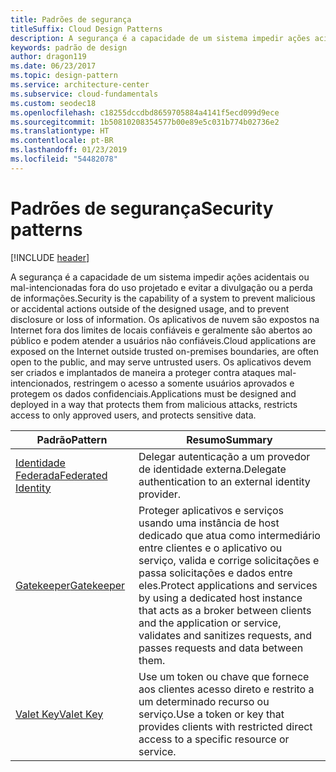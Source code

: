 ```yaml
---
title: Padrões de segurança
titleSuffix: Cloud Design Patterns
description: A segurança é a capacidade de um sistema impedir ações acidentais ou mal-intencionadas fora do uso projetado e evitar a divulgação ou a perda de informações. Os aplicativos de nuvem são expostos na Internet fora dos limites de locais confiáveis e geralmente são abertos ao público e podem atender a usuários não confiáveis. Os aplicativos devem ser criados e implantados de maneira a proteger contra ataques mal-intencionados, restringem o acesso a somente usuários aprovados e protegem os dados confidenciais.
keywords: padrão de design
author: dragon119
ms.date: 06/23/2017
ms.topic: design-pattern
ms.service: architecture-center
ms.subservice: cloud-fundamentals
ms.custom: seodec18
ms.openlocfilehash: c18255dccdbd8659705884a4141f5ecd099d9ece
ms.sourcegitcommit: 1b50810208354577b00e89e5c031b774b02736e2
ms.translationtype: HT
ms.contentlocale: pt-BR
ms.lasthandoff: 01/23/2019
ms.locfileid: "54482078"
---
```

# <a name="security-patterns"></a><span data-ttu-id="bb782-106">Padrões de segurança</span><span class="sxs-lookup"><span data-stu-id="bb782-106">Security patterns</span></span>

[!INCLUDE [header](../../_includes/header.md)]

<span data-ttu-id="bb782-107">A segurança é a capacidade de um sistema impedir ações acidentais ou mal-intencionadas fora do uso projetado e evitar a divulgação ou a perda de informações.</span><span class="sxs-lookup"><span data-stu-id="bb782-107">Security is the capability of a system to prevent malicious or accidental actions outside of the designed usage, and to prevent disclosure or loss of information.</span></span> <span data-ttu-id="bb782-108">Os aplicativos de nuvem são expostos na Internet fora dos limites de locais confiáveis e geralmente são abertos ao público e podem atender a usuários não confiáveis.</span><span class="sxs-lookup"><span data-stu-id="bb782-108">Cloud applications are exposed on the Internet outside trusted on-premises boundaries, are often open to the public, and may serve untrusted users.</span></span> <span data-ttu-id="bb782-109">Os aplicativos devem ser criados e implantados de maneira a proteger contra ataques mal-intencionados, restringem o acesso a somente usuários aprovados e protegem os dados confidenciais.</span><span class="sxs-lookup"><span data-stu-id="bb782-109">Applications must be designed and deployed in a way that protects them from malicious attacks, restricts access to only approved users, and protects sensitive data.</span></span>

|                    <span data-ttu-id="bb782-110">Padrão</span><span class="sxs-lookup"><span data-stu-id="bb782-110">Pattern</span></span>                     |                                                                                                         <span data-ttu-id="bb782-111">Resumo</span><span class="sxs-lookup"><span data-stu-id="bb782-111">Summary</span></span>                                                                                                         |
|------------------------------------------------|-------------------------------------------------------------------------------------------------------------------------------------------------------------------------------------------------------------------------|
| [<span data-ttu-id="bb782-112">Identidade Federada</span><span class="sxs-lookup"><span data-stu-id="bb782-112">Federated Identity</span></span>](../federated-identity.md) |                                                                                <span data-ttu-id="bb782-113">Delegar autenticação a um provedor de identidade externa.</span><span class="sxs-lookup"><span data-stu-id="bb782-113">Delegate authentication to an external identity provider.</span></span>                                                                                |
|         [<span data-ttu-id="bb782-114">Gatekeeper</span><span class="sxs-lookup"><span data-stu-id="bb782-114">Gatekeeper</span></span>](../gatekeeper.md)         | <span data-ttu-id="bb782-115">Proteger aplicativos e serviços usando uma instância de host dedicado que atua como intermediário entre clientes e o aplicativo ou serviço, valida e corrige solicitações e passa solicitações e dados entre eles.</span><span class="sxs-lookup"><span data-stu-id="bb782-115">Protect applications and services by using a dedicated host instance that acts as a broker between clients and the application or service, validates and sanitizes requests, and passes requests and data between them.</span></span> |
|          [<span data-ttu-id="bb782-116">Valet Key</span><span class="sxs-lookup"><span data-stu-id="bb782-116">Valet Key</span></span>](../valet-key.md)          |                                                        <span data-ttu-id="bb782-117">Use um token ou chave que fornece aos clientes acesso direto e restrito a um determinado recurso ou serviço.</span><span class="sxs-lookup"><span data-stu-id="bb782-117">Use a token or key that provides clients with restricted direct access to a specific resource or service.</span></span>                                                        |
